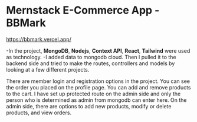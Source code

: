 # Mernstack E-Commerce App - **BBMark**

https://bbmark.vercel.app/

-In the project, **MongoDB**, **Nodejs**, **Context API**, **React**, **Tailwind** were used as technology.
-I added data to mongodb cloud. Then I pulled it to the backend side and tried to make the routes, controllers and models by looking at a few different projects.

There are member login and registration options in the project. You can see the order you placed on the profile page. You can add and remove products to the cart. I have set up protected route on the admin side and only the person who is determined as admin from mongodb can enter here. On the admin side, there are options to add new products, modify or delete products, and view orders.
